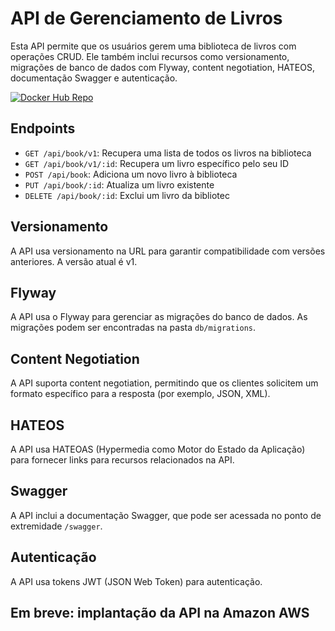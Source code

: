 # API de Gerenciamento de Livros

Esta API permite que os usuários gerem uma biblioteca de livros com operações CRUD. Ele também inclui recursos como versionamento, migrações de banco de dados com Flyway, content negotiation, HATEOS, documentação Swagger e autenticação.

[![Docker Hub Repo](https://img.shields.io/docker/pulls/gusplf/rest-with-spring-boot-gus.svg)](https://hub.docker.com/repository/docker/gusplf/rest-with-spring-boot-gus)

## Endpoints

- `GET /api/book/v1`: Recupera uma lista de todos os livros na biblioteca
- `GET /api/book/v1/:id`: Recupera um livro específico pelo seu ID
- `POST /api/book`: Adiciona um novo livro à biblioteca
- `PUT /api/book/:id`: Atualiza um livro existente
- `DELETE /api/book/:id`: Exclui um livro da bibliotec

## Versionamento

A API usa versionamento na URL para garantir compatibilidade com versões anteriores. A versão atual é v1.

## Flyway

A API usa o Flyway para gerenciar as migrações do banco de dados. As migrações podem ser encontradas na pasta `db/migrations`.

## Content Negotiation

A API suporta content negotiation, permitindo que os clientes solicitem um formato específico para a resposta (por exemplo, JSON, XML).

## HATEOS

A API usa HATEOAS (Hypermedia como Motor do Estado da Aplicação) para fornecer links para recursos relacionados na API.

## Swagger

A API inclui a documentação Swagger, que pode ser acessada no ponto de extremidade `/swagger`.

## Autenticação

A API usa tokens JWT (JSON Web Token) para autenticação.

## Em breve: implantação da API na Amazon AWS
